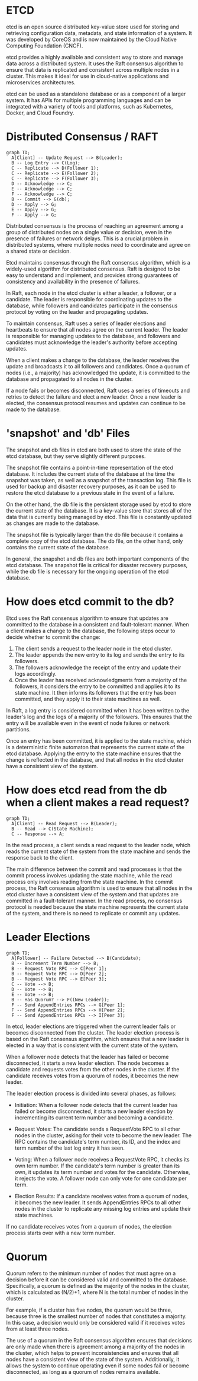# ETCD
etcd is an open source distributed key-value store used for storing and retrieving configuration data, metadata, and state information of a system. It was developed by CoreOS and is now maintained by the Cloud Native Computing Foundation (CNCF).

etcd provides a highly available and consistent way to store and manage data across a distributed system. It uses the Raft consensus algorithm to ensure that data is replicated and consistent across multiple nodes in a cluster. This makes it ideal for use in cloud-native applications and microservices architectures.

etcd can be used as a standalone database or as a component of a larger system. It has APIs for multiple programming languages and can be integrated with a variety of tools and platforms, such as Kubernetes, Docker, and Cloud Foundry.

# Distributed Consensus / RAFT
```mermaid
graph TD;
  A[Client] -- Update Request --> B(Leader);
  B -- Log Entry --> C(Log);
  C -- Replicate --> D(Follower 1);
  C -- Replicate --> E(Follower 2);
  C -- Replicate --> F(Follower 3);
  D -- Acknowledge --> C;
  E -- Acknowledge --> C;
  F -- Acknowledge --> C;
  B -- Commit --> G(db);
  D -- Apply --> G;
  E -- Apply --> G;
  F -- Apply --> G;
```
Distributed consensus is the process of reaching an agreement among a group of distributed nodes on a single value or decision, even in the presence of failures or network delays. This is a crucial problem in distributed systems, where multiple nodes need to coordinate and agree on a shared state or decision.

Etcd maintains consensus through the Raft consensus algorithm, which is a widely-used algorithm for distributed consensus. Raft is designed to be easy to understand and implement, and provides strong guarantees of consistency and availability in the presence of failures.

In Raft, each node in the etcd cluster is either a leader, a follower, or a candidate. The leader is responsible for coordinating updates to the database, while followers and candidates participate in the consensus protocol by voting on the leader and propagating updates.

To maintain consensus, Raft uses a series of leader elections and heartbeats to ensure that all nodes agree on the current leader. The leader is responsible for managing updates to the database, and followers and candidates must acknowledge the leader's authority before accepting updates.

When a client makes a change to the database, the leader receives the update and broadcasts it to all followers and candidates. Once a quorum of nodes (i.e., a majority) has acknowledged the update, it is committed to the database and propagated to all nodes in the cluster.

If a node fails or becomes disconnected, Raft uses a series of timeouts and retries to detect the failure and elect a new leader. Once a new leader is elected, the consensus protocol resumes and updates can continue to be made to the database.

# 'snapshot' and 'db' Files
The snapshot and db files in etcd are both used to store the state of the etcd database, but they serve slightly different purposes.

The snapshot file contains a point-in-time representation of the etcd database. It includes the current state of the database at the time the snapshot was taken, as well as a snapshot of the transaction log. This file is used for backup and disaster recovery purposes, as it can be used to restore the etcd database to a previous state in the event of a failure.

On the other hand, the db file is the persistent storage used by etcd to store the current state of the database. It is a key-value store that stores all of the data that is currently being managed by etcd. This file is constantly updated as changes are made to the database.

The snapshot file is typically larger than the db file because it contains a complete copy of the etcd database. The db file, on the other hand, only contains the current state of the database.

In general, the snapshot and db files are both important components of the etcd database. The snapshot file is critical for disaster recovery purposes, while the db file is necessary for the ongoing operation of the etcd database.

# How does etcd commit to the db?
Etcd uses the Raft consensus algorithm to ensure that updates are committed to the database in a consistent and fault-tolerant manner. When a client makes a change to the database, the following steps occur to decide whether to commit the change:

1. The client sends a request to the leader node in the etcd cluster.
2. The leader appends the new entry to its log and sends the entry to its followers.
3. The followers acknowledge the receipt of the entry and update their logs accordingly.
4. Once the leader has received acknowledgments from a majority of the followers, it considers the entry to be committed and applies it to its state machine. It then informs its followers that the entry has been committed, and they apply it to their state machines as well.

In Raft, a log entry is considered committed when it has been written to the leader's log and the logs of a majority of the followers. This ensures that the entry will be available even in the event of node failures or network partitions.

Once an entry has been committed, it is applied to the state machine, which is a deterministic finite automaton that represents the current state of the etcd database. Applying the entry to the state machine ensures that the change is reflected in the database, and that all nodes in the etcd cluster have a consistent view of the system.

# How does etcd read from the db when a client makes a read request?
```mermaid
graph TD;
  A[Client] -- Read Request --> B(Leader);
  B -- Read --> C(State Machine);
  C -- Response --> A;
```
In the read process, a client sends a read request to the leader node, which reads the current state of the system from the state machine and sends the response back to the client.

The main difference between the commit and read processes is that the commit process involves updating the state machine, while the read process only involves reading from the state machine. In the commit process, the Raft consensus algorithm is used to ensure that all nodes in the etcd cluster have a consistent view of the system and that updates are committed in a fault-tolerant manner. In the read process, no consensus protocol is needed because the state machine represents the current state of the system, and there is no need to replicate or commit any updates.

# Leader Elections
```mermaid
graph TD;
  A[Follower] -- Failure Detected --> B(Candidate);
  B -- Increment Term Number --> B;
  B -- Request Vote RPC --> C[Peer 1];
  B -- Request Vote RPC --> D[Peer 2];
  B -- Request Vote RPC --> E[Peer 3];
  C -- Vote --> B;
  D -- Vote --> B;
  E -- Vote --> B;
  B -- Has Quorum? --> F((New Leader));
  F -- Send AppendEntries RPCs --> G[Peer 1];
  F -- Send AppendEntries RPCs --> H[Peer 2];
  F -- Send AppendEntries RPCs --> I[Peer 3];
```
In etcd, leader elections are triggered when the current leader fails or becomes disconnected from the cluster. The leader election process is based on the Raft consensus algorithm, which ensures that a new leader is elected in a way that is consistent with the current state of the system.

When a follower node detects that the leader has failed or become disconnected, it starts a new leader election. The node becomes a candidate and requests votes from the other nodes in the cluster. If the candidate receives votes from a quorum of nodes, it becomes the new leader.

The leader election process is divided into several phases, as follows:

- Initiation: When a follower node detects that the current leader has failed or become disconnected, it starts a new leader election by incrementing its current term number and becoming a candidate.

- Request Votes: The candidate sends a RequestVote RPC to all other nodes in the cluster, asking for their vote to become the new leader. The RPC contains the candidate's term number, its ID, and the index and term number of the last log entry it has seen.

- Voting: When a follower node receives a RequestVote RPC, it checks its own term number. If the candidate's term number is greater than its own, it updates its term number and votes for the candidate. Otherwise, it rejects the vote. A follower node can only vote for one candidate per term.

- Election Results: If a candidate receives votes from a quorum of nodes, it becomes the new leader. It sends AppendEntries RPCs to all other nodes in the cluster to replicate any missing log entries and update their state machines.

If no candidate receives votes from a quorum of nodes, the election process starts over with a new term number.

# Quorum
Quorum refers to the minimum number of nodes that must agree on a decision before it can be considered valid and committed to the database. Specifically, a quorum is defined as the majority of the nodes in the cluster, which is calculated as (N/2)+1, where N is the total number of nodes in the cluster.

For example, if a cluster has five nodes, the quorum would be three, because three is the smallest number of nodes that constitutes a majority. In this case, a decision would only be considered valid if it receives votes from at least three nodes.

The use of a quorum in the Raft consensus algorithm ensures that decisions are only made when there is agreement among a majority of the nodes in the cluster, which helps to prevent inconsistencies and ensures that all nodes have a consistent view of the state of the system. Additionally, it allows the system to continue operating even if some nodes fail or become disconnected, as long as a quorum of nodes remains available.
